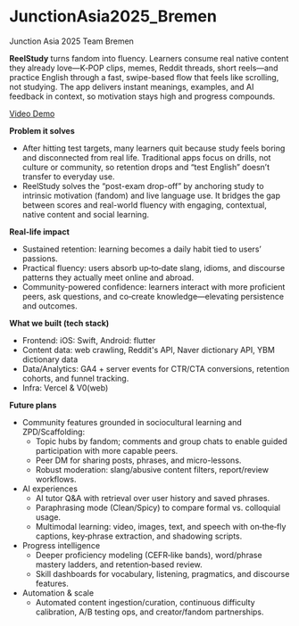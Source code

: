 # JunctionAsia2025_Bremen
Junction Asia 2025 Team Bremen

**ReelStudy** turns fandom into fluency. Learners consume real native content they already love—K‑POP clips, memes, Reddit threads, short reels—and practice English through a fast, swipe-based flow that feels like scrolling, not studying. The app delivers instant meanings, examples, and AI feedback in context, so motivation stays high and progress compounds.

[Video Demo](https://youtube.com/shorts/ofhwS2YSUHM)

**Problem it solves**
- After hitting test targets, many learners quit because study feels boring and disconnected from real life. Traditional apps focus on drills, not culture or community, so retention drops and “test English” doesn’t transfer to everyday use.
- ReelStudy solves the “post-exam drop-off” by anchoring study to intrinsic motivation (fandom) and live language use. It bridges the gap between scores and real-world fluency with engaging, contextual, native content and social learning.

**Real-life impact**
- Sustained retention: learning becomes a daily habit tied to users’ passions.  
- Practical fluency: users absorb up‑to‑date slang, idioms, and discourse patterns they actually meet online and abroad.  
- Community-powered confidence: learners interact with more proficient peers, ask questions, and co‑create knowledge—elevating persistence and outcomes.

**What we built (tech stack)**
- Frontend: iOS: Swift, Android: flutter 
- Content data: web crawling, Reddit's API, Naver dictionary API, YBM dictionary data
- Data/Analytics: GA4 + server events for CTR/CTA conversions, retention cohorts, and funnel tracking.  
- Infra: Vercel & V0(web)

**Future plans**
- Community features grounded in sociocultural learning and ZPD/Scaffolding:  
  - Topic hubs by fandom; comments and group chats to enable guided participation with more capable peers.  
  - Peer DM for sharing posts, phrases, and micro-lessons.  
  - Robust moderation: slang/abusive content filters, report/review workflows.  
- AI experiences  
  - AI tutor Q&A with retrieval over user history and saved phrases.  
  - Paraphrasing mode (Clean/Spicy) to compare formal vs. colloquial usage.  
  - Multimodal learning: video, images, text, and speech with on‑the‑fly captions, key‑phrase extraction, and shadowing scripts.  
- Progress intelligence  
  - Deeper proficiency modeling (CEFR‑like bands), word/phrase mastery ladders, and retention‑based review.  
  - Skill dashboards for vocabulary, listening, pragmatics, and discourse features.  
- Automation & scale  
  - Automated content ingestion/curation, continuous difficulty calibration, A/B testing ops, and creator/fandom partnerships.
